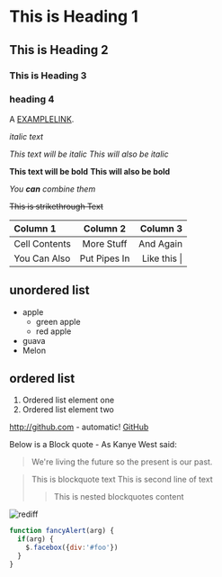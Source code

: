 # This is Heading 1 #
## This is Heading 2 ##
### This is Heading 3 ###
### heading 4 ###
A [EXAMPLELINK](http://example.com "Title").


_italic text_

*This text will be italic*
_This will also be italic_

**This text will be bold**
__This will also be bold__

_You **can** combine them_

~~This is strikethrough Text~~

| Column 1       | Column 2     | Column 3     |
| :------------- | :----------: | -----------: |
|  Cell Contents | More Stuff   | And Again    |
| You Can Also   | Put Pipes In | Like this \| |

## unordered list ##

* apple
  * green apple
  * red apple
 * guava
 * Melon
 
 ## ordered list ##
 1. Ordered list element one
2. Ordered list element two
 
http://github.com - automatic!
[GitHub](http://github.com)

Below is a Block quote -
As Kanye West said:

> We're living the future so
> the present is our past.

> This is blockquote text
> This is second line of text
>> This is nested blockquotes content



![rediff](https://user-images.githubusercontent.com/87699824/128619839-ebbac48a-3a88-4717-a44b-bf7678f421b7.png)

```javascript
function fancyAlert(arg) {
  if(arg) {
    $.facebox({div:'#foo'})
  }
}
```
